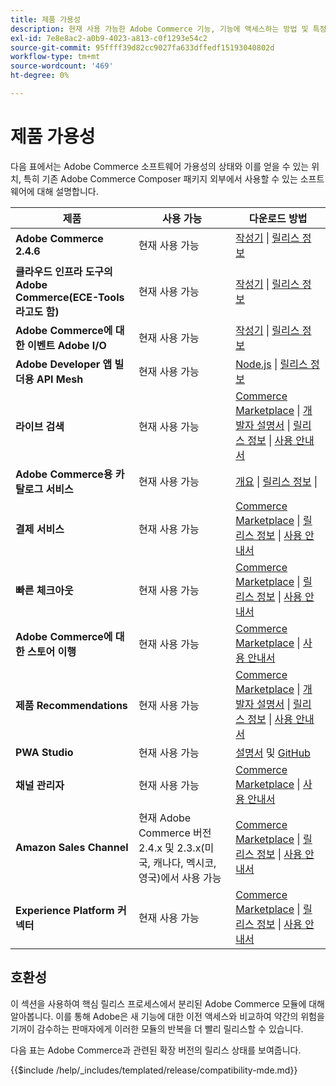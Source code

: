 ```yaml
---
title: 제품 가용성
description: 현재 사용 가능한 Adobe Commerce 기능, 기능에 액세스하는 방법 및 특정 Adobe Commerce 릴리스와의 호환성을 확인하는 방법에 대해 알아봅니다.
exl-id: 7e8e8ac2-a0b9-4023-a813-c0f1293e54c2
source-git-commit: 95ffff39d82cc9027fa633dffedf15193040802d
workflow-type: tm+mt
source-wordcount: '469'
ht-degree: 0%

---
```


# 제품 가용성

다음 표에서는 Adobe Commerce 소프트웨어 가용성의 상태와 이를 얻을 수 있는 위치, 특히 기존 Adobe Commerce Composer 패키지 외부에서 사용할 수 있는 소프트웨어에 대해 설명합니다.

| 제품 | 사용 가능 | 다운로드 방법 |
|-|-|-|
| **Adobe Commerce 2.4.6** | 현재 사용 가능 | [작성기](../installation/composer.md) \| [릴리스 정보](https://experienceleague.adobe.com/docs/commerce-operations/release/notes/adobe-commerce/2-4-6.html) |
| **클라우드 인프라 도구의 Adobe Commerce(ECE-Tools라고도 함)** | 현재 사용 가능 | [작성기](https://experienceleague.adobe.com/docs/commerce-cloud-service/user-guide/dev-tools/ece-tools/update-package.html) \| [릴리스 정보](https://experienceleague.adobe.com/docs/commerce-cloud-service/user-guide/release-notes/cloud-tools-suite.html) |
| **Adobe Commerce에 대한 이벤트 Adobe I/O** | 현재 사용 가능 | [작성기](https://developer.adobe.com/commerce/events/get-started/installation/) \| [릴리스 정보](https://developer.adobe.com/commerce/events/get-started/release-notes/) |
| **Adobe Developer 앱 빌더용 API Mesh** | 현재 사용 가능 | [Node.js](https://developer.adobe.com/graphql-mesh-gateway/gateway/getting-started/) \| [릴리스 정보](https://developer.adobe.com/graphql-mesh-gateway/gateway/release-notes/) |
| **라이브 검색** | 현재 사용 가능 | [Commerce Marketplace](https://marketplace.magento.com/magento-live-search.html) \| [개발자 설명서](https://developer.adobe.com/commerce/services/live-search/) \| [릴리스 정보](https://experienceleague.adobe.com/docs/commerce-merchant-services/live-search/release-notes.html) \| [사용 안내서](https://experienceleague.adobe.com/docs/commerce-merchant-services/live-search/overview.html) |
| **Adobe Commerce용 카탈로그 서비스** | 현재 사용 가능 | [개요](https://experienceleague.adobe.com/docs/commerce-merchant-services/catalog-service/guide-overview.html) \| [릴리스 정보](https://experienceleague.adobe.com/docs/commerce-merchant-services/catalog-service/release-notes.html?lang=en) \| |
| **결제 서비스** | 현재 사용 가능 | [Commerce Marketplace](https://marketplace.magento.com/magento-payment-services.html) \| [릴리스 정보](https://experienceleague.adobe.com/docs/commerce-merchant-services/payment-services/release-notes.html) \| [사용 안내서](https://experienceleague.adobe.com/docs/commerce-merchant-services/payment-services/guide-overview.html) |
| **빠른 체크아웃** | 현재 사용 가능 | [Commerce Marketplace](https://marketplace.magento.com/magento-quick-checkout.html) \| [릴리스 정보](https://experienceleague.adobe.com/docs/commerce-merchant-services/quick-checkout/release-notes.html) \| [사용 안내서](https://experienceleague.adobe.com/docs/commerce-merchant-services/quick-checkout/overview.html) |
| **Adobe Commerce에 대한 스토어 이행** | 현재 사용 가능 | [Commerce Marketplace](https://marketplace.magento.com/store-fulfillment-magento-walmart.html) \| [사용 안내서](https://experienceleague.adobe.com/docs/commerce-merchant-services/store-fulfillment/introduction.html) |
| **제품 Recommendations** | 현재 사용 가능 | [Commerce Marketplace](https://marketplace.magento.com/magento-product-recommendations.html) \| [개발자 설명서](https://devdocs.magento.com/recommendations/product-recs.html) \| [릴리스 정보](https://experienceleague.adobe.com/docs/commerce-merchant-services/product-recommendations/release-notes.html) \| [사용 안내서](https://experienceleague.adobe.com/docs/commerce-merchant-services/product-recommendations/overview.html) |
| **PWA Studio** | 현재 사용 가능 | [설명서](https://developer.adobe.com/commerce/pwa-studio/) 및 [GitHub](https://github.com/magento/pwa-studio) |
| **채널 관리자** | 현재 사용 가능 | [Commerce Marketplace](https://marketplace.magento.com/magento-channel-manager.html) \| [사용 안내서](https://experienceleague.adobe.com/docs/commerce-channels/channel-manager/intro-to-channel-manager/overview.html) |
| **Amazon Sales Channel** | 현재 Adobe Commerce 버전 2.4.x 및 2.3.x(미국, 캐나다, 멕시코, 영국)에서 사용 가능 | [Commerce Marketplace](https://marketplace.magento.com/magento-module-amazon.html) \| [릴리스 정보](https://experienceleague.adobe.com/docs/commerce-channels/amazon/release-notes.html) \| [사용 안내서](https://experienceleague.adobe.com/docs/commerce-channels/amazon/overview.html) |
| **Experience Platform 커넥터** | 현재 사용 가능 | [Commerce Marketplace](https://marketplace.magento.com/magento-experience-platform-connector.html) \| [릴리스 정보](https://experienceleague.adobe.com/docs/commerce-merchant-services/experience-platform-connector/release-notes.html?lang=en) \| [사용 안내서](https://experienceleague.adobe.com/docs/commerce-merchant-services/experience-platform-connector/overview.html?lang=en) |

## 호환성

이 섹션을 사용하여 핵심 릴리스 프로세스에서 분리된 Adobe Commerce 모듈에 대해 알아봅니다. 이를 통해 Adobe은 새 기능에 대한 이전 액세스와 비교하여 약간의 위험을 기꺼이 감수하는 판매자에게 이러한 모듈의 반복을 더 빨리 릴리스할 수 있습니다.

다음 표는 Adobe Commerce과 관련된 확장 버전의 릴리스 상태를 보여줍니다.

{{$include /help/_includes/templated/release/compatibility-mde.md}}
